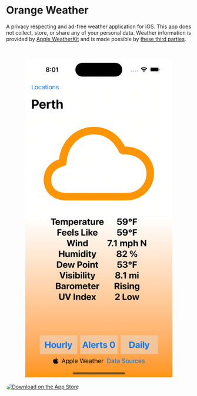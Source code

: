 # Orange Weather

A privacy respecting and ad-free weather application for iOS. This app does not collect, store, or share any of your personal data. Weather information is provided by [Apple WeatherKit](https://developer.apple.com/weatherkit/) and is made possible by [these third parties](https://developer.apple.com/weatherkit/data-source-attribution/).


<br>

<p align="center">
      <img width="400" src="https://github.com/harr1424/Orange-Weather/blob/main/Simulator%20Screenshot%20-%20iPhone%2014%20Pro%20-%202023-07-08%20at%2020.01.27.png" alt="A screenshot depicting the app's main view.">
</p>

<a href="https://apps.apple.com/us/app/orange-weather/id1628082792?itsct=apps_box_badge&amp;itscg=30200" style="display: inline-block; overflow: hidden; border-radius: 13px; width: 250px; height: 83px;"><img src="https://tools.applemediaservices.com/api/badges/download-on-the-app-store/black/en-us?size=250x83&amp;releaseDate=1654473600" alt="Download on the App Store" style="border-radius: 13px; width: 250px; height: 83px;"></a>
